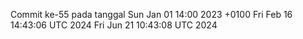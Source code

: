 Commit ke-55 pada tanggal Sun Jan 01 14:00 2023 +0100
Fri Feb 16 14:43:06 UTC 2024
Fri Jun 21 10:43:08 UTC 2024
